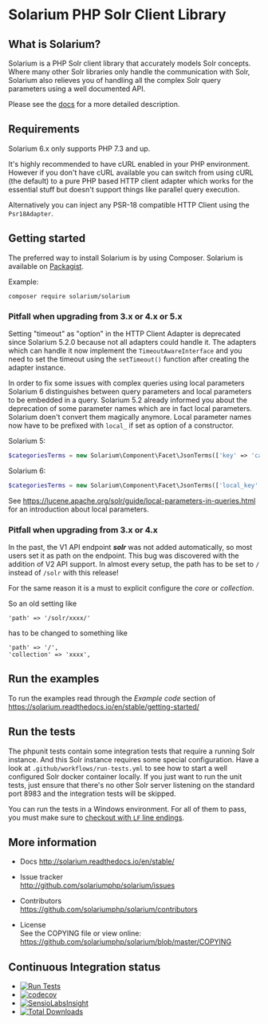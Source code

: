 # Solarium PHP Solr Client Library

## What is Solarium?

Solarium is a PHP Solr client library that accurately models Solr concepts. Where many other Solr libraries only handle
the communication with Solr, Solarium also relieves you of handling all the complex Solr query parameters using a
well documented API.

Please see the [docs](http://solarium.readthedocs.io/en/stable/) for a more detailed description.

## Requirements

Solarium 6.x only supports PHP 7.3 and up.

It's highly recommended to have cURL enabled in your PHP environment. However if you don't have cURL available you can
switch from using cURL (the default) to a pure PHP based HTTP client adapter which works for the essential stuff but
doesn't support things like parallel query execution.

Alternatively you can inject any PSR-18 compatible HTTP Client using the `Psr18Adapter`.

## Getting started

The preferred way to install Solarium is by using Composer. Solarium is available on
[Packagist](https://packagist.org/packages/solarium/solarium).

Example:
```
composer require solarium/solarium
```

### Pitfall when upgrading from 3.x or 4.x or 5.x

Setting "timeout" as "option" in the HTTP Client Adapter is deprecated since Solarium 5.2.0 because not all adapters
could handle it. The adapters which can handle it now implement the `TimeoutAwareInterface` and you need to set the
timeout using the `setTimeout()` function after creating the adapter instance.

In order to fix some issues with complex queries using local parameters Solarium 6 distinguishes between query parameters
and local parameters to be embedded in a query. Solarium 5.2 already informed you about the deprecation of some
parameter names which are in fact local parameters. Solarium doen't convert them magically anymore.
Local parameter names now have to be prefixed with `local_` if set as option of a constructor.

Solarium 5:
```php
$categoriesTerms = new Solarium\Component\Facet\JsonTerms(['key' => 'categories', 'field' => 'cat', 'limit'=>4,'numBuckets'=>true]);
```

Solarium 6:
```php
$categoriesTerms = new Solarium\Component\Facet\JsonTerms(['local_key' => 'categories', 'field' => 'cat', 'limit'=>4,'numBuckets'=>true]);
```

See https://lucene.apache.org/solr/guide/local-parameters-in-queries.html for an introduction about local parameters.


### Pitfall when upgrading from 3.x or 4.x

In the past, the V1 API endpoint **_solr_** was not added automatically, so most users set it as path on the endpoint.
This bug was discovered with the addition of V2 API support. In almost every setup, the path has to be set to `/`
instead of `/solr` with this release!

For the same reason it is a must to explicit configure the _core_ or _collection_.

So an old setting like
```
'path' => '/solr/xxxx/'
```
has to be changed to something like
```
'path' => '/',
'collection' => 'xxxx',
```

## Run the examples

To run the examples read through the _Example code_ section of
https://solarium.readthedocs.io/en/stable/getting-started/

## Run the tests

The phpunit tests contain some integration tests that require a running Solr instance. And this Solr instance requires
some special configuration.
Have a look at `.github/workflows/run-tests.yml` to see how to start a well configured Solr docker container locally.
If you just want to run the unit tests, just ensure that there's no other Solr server listening on the standard port
8983 and the integration tests will be skipped.

You can run the tests in a Windows environment. For all of them to pass, you must make sure to
[checkout with `LF` line endings](https://docs.github.com/en/github/using-git/configuring-git-to-handle-line-endings).

## More information

* Docs
  http://solarium.readthedocs.io/en/stable/

* Issue tracker   
  http://github.com/solariumphp/solarium/issues

* Contributors    
  https://github.com/solariumphp/solarium/contributors

* License   
  See the COPYING file or view online:  
  https://github.com/solariumphp/solarium/blob/master/COPYING

## Continuous Integration status

* [![Run Tests](https://github.com/solariumphp/solarium/workflows/Run%20Tests/badge.svg)](https://github.com/solariumphp/solarium/actions)
* [![codecov](https://codecov.io/gh/solariumphp/solarium/branch/master/graph/badge.svg)](https://codecov.io/gh/solariumphp/solarium)
* [![SensioLabsInsight](https://insight.sensiolabs.com/projects/292e29f7-10a9-4685-b9ac-37925ebef9ae/small.png)](https://insight.sensiolabs.com/projects/292e29f7-10a9-4685-b9ac-37925ebef9ae)
* [![Total Downloads](https://poser.pugx.org/solarium/solarium/downloads.svg)](https://packagist.org/packages/solarium/solarium)

